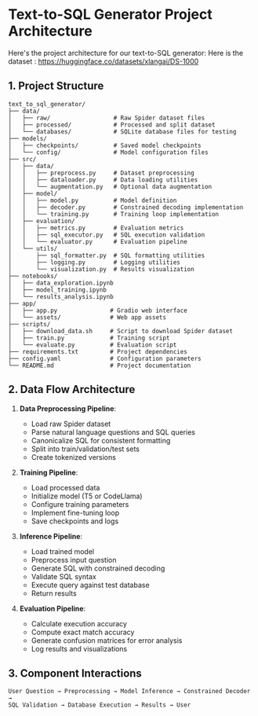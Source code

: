 # Text-to-SQL Generator Project Architecture

Here's the project architecture for our text-to-SQL generator:
Here is the dataset : https://huggingface.co/datasets/xlangai/DS-1000
## 1. Project Structure
```.
text_to_sql_generator/
├── data/
│   ├── raw/                  # Raw Spider dataset files
│   ├── processed/            # Processed and split dataset
│   └── databases/            # SQLite database files for testing
├── models/
│   ├── checkpoints/          # Saved model checkpoints
│   └── config/               # Model configuration files
├── src/
│   ├── data/
│   │   ├── preprocess.py     # Dataset preprocessing
│   │   ├── dataloader.py     # Data loading utilities
│   │   └── augmentation.py   # Optional data augmentation
│   ├── model/
│   │   ├── model.py          # Model definition
│   │   ├── decoder.py        # Constrained decoding implementation
│   │   └── training.py       # Training loop implementation
│   ├── evaluation/
│   │   ├── metrics.py        # Evaluation metrics
│   │   ├── sql_executor.py   # SQL execution validation
│   │   └── evaluator.py      # Evaluation pipeline
│   └── utils/
│       ├── sql_formatter.py  # SQL formatting utilities
│       ├── logging.py        # Logging utilities
│       └── visualization.py  # Results visualization
├── notebooks/
│   ├── data_exploration.ipynb
│   ├── model_training.ipynb
│   └── results_analysis.ipynb
├── app/
│   ├── app.py               # Gradio web interface
│   └── assets/              # Web app assets
├── scripts/
│   ├── download_data.sh     # Script to download Spider dataset
│   ├── train.py             # Training script
│   └── evaluate.py          # Evaluation script
├── requirements.txt         # Project dependencies
├── config.yaml              # Configuration parameters
└── README.md                # Project documentation
```

## 2. Data Flow Architecture

1. **Data Preprocessing Pipeline**:
   - Load raw Spider dataset
   - Parse natural language questions and SQL queries
   - Canonicalize SQL for consistent formatting
   - Split into train/validation/test sets
   - Create tokenized versions

2. **Training Pipeline**:
   - Load processed data
   - Initialize model (T5 or CodeLlama)
   - Configure training parameters
   - Implement fine-tuning loop
   - Save checkpoints and logs

3. **Inference Pipeline**:
   - Load trained model
   - Preprocess input question
   - Generate SQL with constrained decoding
   - Validate SQL syntax
   - Execute query against test database
   - Return results

4. **Evaluation Pipeline**:
   - Calculate execution accuracy
   - Compute exact match accuracy
   - Generate confusion matrices for error analysis
   - Log results and visualizations

## 3. Component Interactions
```
User Question → Preprocessing → Model Inference → Constrained Decoder → 
SQL Validation → Database Execution → Results → User
```
